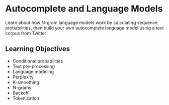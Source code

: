 # Autocomplete and Language Models

Learn about how N-gram language models work by calculating sequence probabilities, then build your own autocomplete language model using a text corpus from Twitter

## Learning Objectives
* Conditional probabilities
* Text pre-processing
* Language modeling
* Perplexity
* K-smoothing
* N-grams
* Backoff
* Tokenization
